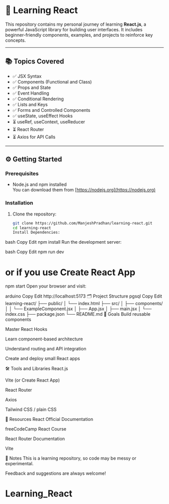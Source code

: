 # 🚀 Learning React

This repository contains my personal journey of learning **React.js**, a powerful JavaScript library for building user interfaces. It includes beginner-friendly components, examples, and projects to reinforce key concepts.

---

## 📚 Topics Covered

- ✅ JSX Syntax
- ✅ Components (Functional and Class)
- ✅ Props and State
- ✅ Event Handling
- ✅ Conditional Rendering
- ✅ Lists and Keys
- ✅ Forms and Controlled Components
- ✅ useState, useEffect Hooks
- ⏳ useRef, useContext, useReducer
- ⏳ React Router
- ⏳ Axios for API Calls

---

## ⚙️ Getting Started

### Prerequisites

- Node.js and npm installed  
  You can download them from [https://nodejs.org](https://nodejs.org)

### Installation

1. Clone the repository:
   ```bash
   git clone https://github.com/ManjeshPradhan/learning-react.git
   cd learning-react
   Install Dependencies:
   ```

bash
Copy
Edit
npm install
Run the development server:

bash
Copy
Edit
npm run dev

# or if you use Create React App

npm start
Open your browser and visit:

arduino
Copy
Edit
http://localhost:5173
🗂 Project Structure
pgsql
Copy
Edit
learning-react/
├── public/
│ └── index.html
├── src/
│ ├── components/
│ │ └── ExampleComponent.jsx
│ ├── App.jsx
│ ├── main.jsx
│ └── index.css
├── package.json
└── README.md
🎯 Goals
Build reusable components

Master React Hooks

Learn component-based architecture

Understand routing and API integration

Create and deploy small React apps

🛠️ Tools and Libraries
React.js

Vite (or Create React App)

React Router

Axios

Tailwind CSS / plain CSS

🧠 Resources
React Official Documentation

freeCodeCamp React Course

React Router Documentation

Vite

📌 Notes
This is a learning repository, so code may be messy or experimental.

Feedback and suggestions are always welcome!
# Learning_React
